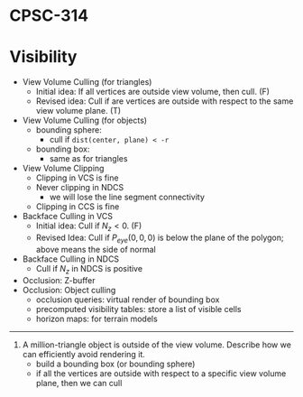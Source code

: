 # CPSC-314
# Visibility
* View Volume Culling (for triangles)
    * Initial idea: If all vertices are outside view volume, then cull. (F)
    * Revised idea: Cull if are vertices are outside with respect to the same view volume plane. (T)
* View Volume Culling (for objects)
    * bounding sphere:
        * cull if `dist(center, plane) < -r`
    * bounding box:
        * same as for triangles
* View Volume Clipping
    * Clipping in VCS is fine
    * Never clipping in NDCS
        * we will lose the line segment connectivity
    * Clipping in CCS is fine
* Backface Culling in VCS
    * Initial idea: Cull if $N_z<0$. (F)
    * Revised Idea: Cull if $P_{eye}(0,0,0)$ is below the plane of the polygon; above means the side of normal
* Backface Culling in NDCS
    * Cull if $N_z$ in NDCS is positive
* Occlusion: Z-buffer
* Occlusion: Object culling
    * occlusion queries: virtual render of bounding box
    * precomputed visibility tables: store a list of visible cells
    * horizon maps: for terrain models
---
1. A million-triangle object is outside of the view volume. Describe how we can efficiently avoid rendering it.  
    * build a bounding box (or bounding sphere)  
    * if all the vertices are outside with respect to a specific view volume plane, then we can cull